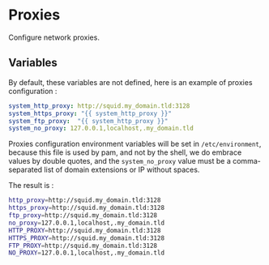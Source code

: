 Proxies
=======

Configure network proxies.

Variables
---------

By default, these variables are not defined, here is an example of
proxies configuration :

```yaml
system_http_proxy: http://squid.my_domain.tld:3128
system_https_proxy: "{{ system_http_proxy }}"
system_ftp_proxy:  "{{ system_http_proxy }}"
system_no_proxy: 127.0.0.1,localhost,.my_domain.tld
```

Proxies configuration environment variables will be set in `/etc/environment`,
because this file is used by pam, and not by the shell, we do embrace values
by double quotes, and the `system_no_proxy` value must be a comma-separated
list of domain extensions or IP without spaces.

The result is :

```sh
http_proxy=http://squid.my_domain.tld:3128
https_proxy=http://squid.my_domain.tld:3128
ftp_proxy=http://squid.my_domain.tld:3128
no_proxy=127.0.0.1,localhost,.my_domain.tld
HTTP_PROXY=http://squid.my_domain.tld:3128
HTTPS_PROXY=http://squid.my_domain.tld:3128
FTP_PROXY=http://squid.my_domain.tld:3128
NO_PROXY=127.0.0.1,localhost,.my_domain.tld
```
